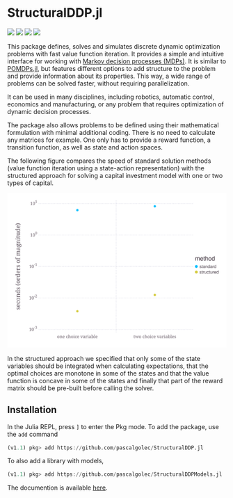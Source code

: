 # StructuralDDP.jl


[![][docs-stable-img]][docs-stable-url] [![][docs-dev-img]][docs-dev-url] [![][travis-img]][travis-url] [![][codecov-img]][codecov-url]


This package defines, solves and simulates discrete dynamic optimization problems with fast value function iteration. It provides a simple and intuitive interface for working with [Markov decision processes (MDPs)](https://en.wikipedia.org/wiki/Markov_decision_process). It is similar to [POMDPs.jl](https://github.com/JuliaPOMDP/POMDPs.jl), but features different options to add structure to the problem and provide information about its properties. This way, a wide range of problems can be solved faster, without requiring parallelization.

It can be used in many disciplines, including robotics, automatic control, economics and manufacturing, or any problem that requires optimization of dynamic decision processes.

The package also allows problems to be defined using their mathematical formulation with minimal additional coding. There is no need to calculate any matrices for example. One only has to provide a reward function, a transition function, as well as state and action spaces.

The following figure compares the speed of standard solution methods (value function iteration using a state-action representation) with the structured approach for solving a capital investment model with one or two types of capital.

![alt text](benchmark/compare.svg "Benchmarking acceleration")

In the structured approach we specified that only some of the state variables should be integrated when calculating expectations, that the optimal choices are monotone in some of the states and that the value function is concave in some of the states and finally that part of the reward matrix should be pre-built before calling the solver.

## Installation

In the Julia REPL, press `]` to enter the Pkg mode. To add the package, use the `add` command

```julia
(v1.1) pkg> add https://github.com/pascalgolec/StructuralDDP.jl
```

To also add a library with models,

```julia
(v1.1) pkg> add https://github.com/pascalgolec/StructuralDDPModels.jl
```

The documention is available [here](https://pascalgolec.github.io/StructuralDDP.jl/stable).

[docs-stable-img]: https://img.shields.io/badge/docs-stable-blue.svg
[docs-stable-url]: https://pascalgolec.github.io/StructuralDDP.jl/stable

[docs-dev-img]: https://img.shields.io/badge/docs-dev-blue.svg
[docs-dev-url]: https://pascalgolec.github.io/StructuralDDP.jl/dev

[travis-img]: https://travis-ci.com//pascalgolec/StructuralDDP.jl.svg?branch=master
[travis-url]: https://travis-ci.com/pascalgolec/StructuralDDP.jl

[codecov-img]: https://codecov.io/gh/pascalgolec/StructuralDDP.jl/branch/master/graph/badge.svg
[codecov-url]: https://codecov.io/gh/pascalgolec/StructuralDDP.jl
